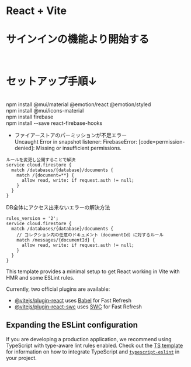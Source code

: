 # React + Vite
# サインインの機能より開始する
<br>

# セットアップ手順↓  
<br>
 npm install @mui/material @emotion/react @emotion/styled<br>
 npm install @mui/icons-material<br>
 npm install firebase<br>
 npm install --save react-firebase-hooks<br>


* ファイアーストアのパーミッションが不足エラー <br>
Uncaught Error in snapshot listener: FirebaseError: [code=permission-denied]: Missing or insufficient permissions.<br>

```
ルールを変更し公開することで解決
service cloud.firestore {
  match /databases/{database}/documents {
    match /{document=**} {
      allow read, write: if request.auth != null;
    }
  }
}

```

DB全体にアクセス出来ないエラーの解決方法<br>

```
rules_version = '2';
service cloud.firestore {
  match /databases/{database}/documents {
    // コレクション内の任意のドキュメント（documentId）に対するルール
    match /messages/{documentId} {
      allow read, write: if request.auth != null;
    }
  }
}
```

This template provides a minimal setup to get React working in Vite with HMR and some ESLint rules.

Currently, two official plugins are available:

- [@vitejs/plugin-react](https://github.com/vitejs/vite-plugin-react/blob/main/packages/plugin-react) uses [Babel](https://babeljs.io/) for Fast Refresh
- [@vitejs/plugin-react-swc](https://github.com/vitejs/vite-plugin-react/blob/main/packages/plugin-react-swc) uses [SWC](https://swc.rs/) for Fast Refresh

## Expanding the ESLint configuration

If you are developing a production application, we recommend using TypeScript with type-aware lint rules enabled. Check out the [TS template](https://github.com/vitejs/vite/tree/main/packages/create-vite/template-react-ts) for information on how to integrate TypeScript and [`typescript-eslint`](https://typescript-eslint.io) in your project.

